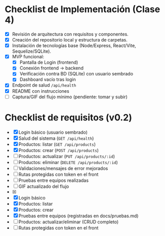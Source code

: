# Checklist de Implementación (Clase 4)
- [x] Revisión de arquitectura con requisitos y componentes.
- [x] Creación del repositorio local y estructura de carpetas.
- [x] Instalación de tecnologías base (Node/Express, React/Vite, Sequelize/SQLite).
- [x] MVP funcional:
  - [x] Pantalla de Login (frontend)
  - [x] Conexión frontend → backend
  - [x] Verificación contra BD (SQLite) con usuario sembrado
  - [x] Dashboard vacío tras login
- [x] Endpoint de salud `/api/health`
- [x] README con instrucciones
- [ ] Captura/GIF del flujo mínimo (pendiente: tomar y subir)

# Checklist de requisitos (v0.2)

- [x] Login básico (usuario sembrado)
- [x] Salud del sistema (`GET /api/health`)
- [x] Productos: listar (`GET /api/products`)
- [x] Productos: crear (`POST /api/products`)
- [ ] Productos: actualizar (`PUT /api/products/:id`)
- [ ] Productos: eliminar (`DELETE /api/products/:id`)
- [ ] Validaciones/mensajes de error mejorados
- [ ] Rutas protegidas con token en el front
- [ ] Pruebas entre equipos realizadas
- [ ] GIF actualizado del flujo
- [X]
- [x] Login básico
- [x] Productos: listar
- [x] Productos: crear
- [x] Pruebas entre equipos (registradas en docs/pruebas.md)
- [ ] Productos: actualizar/eliminar (CRUD completo)
- [ ] Rutas protegidas con token en el front
